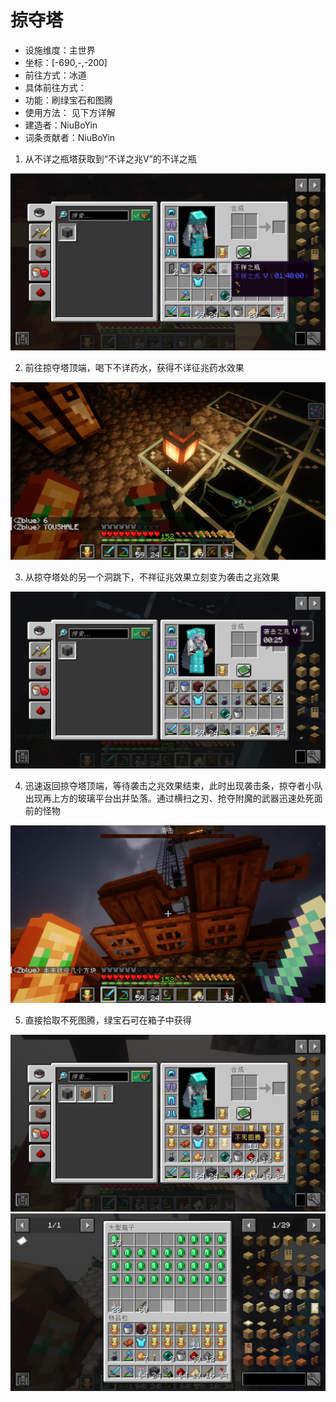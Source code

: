 # 掠夺塔

* 设施维度：主世界
* 坐标：[-690,-,-200]
* 前往方式：冰道
* 具体前往方式：
* 功能：刷绿宝石和图腾
* 使用方法： 见下方详解
* 建造者：NiuBoYin
* 词条贡献者：NiuBoYin

1. 从不详之瓶塔获取到“不详之兆V”的不详之瓶

<img src = "/pics/xijita1.png">

2. 前往掠夺塔顶端，喝下不详药水，获得不详征兆药水效果

<img src = "/pics/xijita2.png">

3. 从掠夺塔处的另一个洞跳下，不祥征兆效果立刻变为袭击之兆效果

<img src = "/pics/xijita3.png">

4. 迅速返回掠夺塔顶端，等待袭击之兆效果结束，此时出现袭击条，掠夺者小队出现再上方的玻璃平台出并坠落。通过横扫之刃、抢夺附魔的武器迅速处死面前的怪物

<img src = "/pics/xijita4.png">

5. 直接拾取不死图腾，绿宝石可在箱子中获得

<img src = "/pics/xijita5.png">

<img src = "/pics/xijita6.png">
